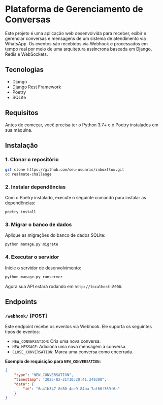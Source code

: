 
# Plataforma de Gerenciamento de Conversas

Este projeto é uma aplicação web desenvolvida para receber, exibir e gerenciar conversas e mensagens de um sistema de atendimento via WhatsApp. Os eventos são recebidos via Webhook e processados em tempo real por meio de uma arquitetura assíncrona baseada em Django, Redis e WebSockets.

## Tecnologias

- Django
- Django Rest Framework
- Poetry
- SQLite

## Requisitos

Antes de começar, você precisa ter o Python 3.7+ e o Poetry instalados em sua máquina.

## Instalação

### 1. Clonar o repositório

```bash
git clone https://github.com/seu-usuario/inboxflow.git
cd realmate-challenge
```

### 2. Instalar dependências

Com o Poetry instalado, execute o seguinte comando para instalar as dependências:

```bash
poetry install
```

### 3. Migrar o banco de dados

Aplique as migrações do banco de dados SQLite:

```bash
python manage.py migrate
```

### 4. Executar o servidor

Inicie o servidor de desenvolvimento:

```bash
python manage.py runserver
```

Agora sua API estará rodando em `http://localhost:8000`.

## Endpoints

### `/webhook/` [POST]

Este endpoint recebe os eventos via Webhook. Ele suporta os seguintes tipos de eventos:

- `NEW_CONVERSATION`: Cria uma nova conversa.
- `NEW_MESSAGE`: Adiciona uma nova mensagem à conversa.
- `CLOSE_CONVERSATION`: Marca uma conversa como encerrada.

**Exemplo de requisição para `NEW_CONVERSATION`:**

```json
{
    "type": "NEW_CONVERSATION",
    "timestamp": "2025-02-21T10:20:41.349308",
    "data": {
        "id": "6a41b347-8d80-4ce9-84ba-7af66f369f6a"
    }
}
```
